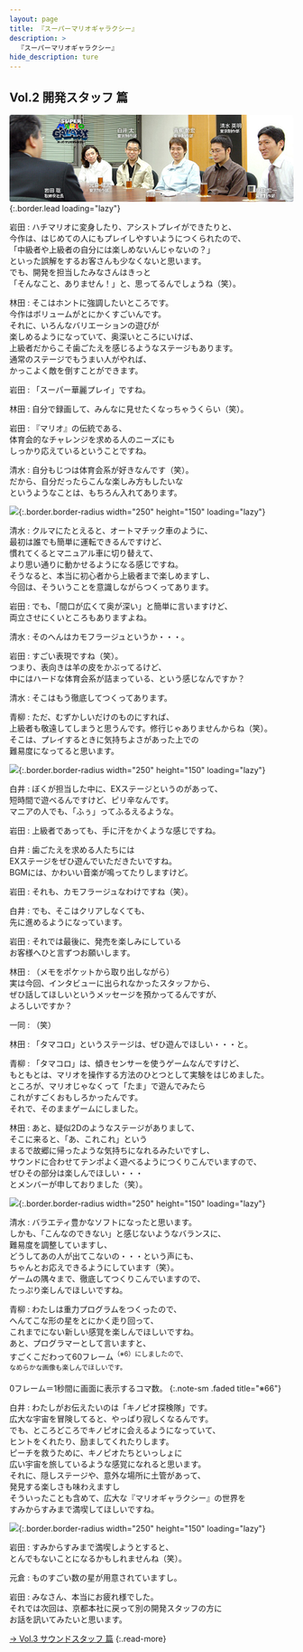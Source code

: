 ```yaml
---
layout: page
title: 『スーパーマリオギャラクシー』
description: >
  『スーパーマリオギャラクシー』
hide_description: ture
---
```


## Vol.2 開発スタッフ 篇

![](/interviews/jp/wii/rmgj/vol2/img/mainvisual.jpg){:.border.lead loading="lazy"}

岩田
: ハチマリオに変身したり、アシストプレイができたりと、<br>今作は、はじめての人にもプレイしやすいようにつくられたので、<br>「中級者や上級者の自分には楽しめないんじゃないの？」<br>といった誤解をするお客さんも少なくないと思います。<br>でも、開発を担当したみなさんはきっと<br>「そんなこと、ありません！」と、思ってるんでしょうね（笑）。

林田
: そこはホントに強調したいところです。<br>今作はボリュームがとにかくすごいんです。<br>それに、いろんなバリエーションの遊びが<br>楽しめるようになっていて、奥深いところにいけば、<br>上級者だからこそ歯ごたえを感じるようなステージもあります。<br>通常のステージでもうまい人がやれば、<br>かっこよく敵を倒すことができます。

岩田
: 「スーパー華麗プレイ」ですね。

林田
: 自分で録画して、みんなに見せたくなっちゃうくらい（笑）。

岩田
: 『マリオ』の伝統である、<br>体育会的なチャレンジを求める人のニーズにも<br>しっかり応えているということですね。

清水
: 自分もじつは体育会系が好きなんです（笑）。<br>だから、自分だったらこんな楽しみ方もしたいな<br>というようなことは、もちろん入れてあります。

![](/interviews/jp/wii/rmgj/vol2/img/photo16.jpg){:.border.border-radius width="250" height="150" loading="lazy"}

清水
: クルマにたとえると、オートマチック車のように、<br>最初は誰でも簡単に運転できるんですけど、<br>慣れてくるとマニュアル車に切り替えて、<br>より思い通りに動かせるようになる感じですね。<br>そうなると、本当に初心者から上級者まで楽しめますし、<br>今回は、そういうことを意識しながらつくってあります。

岩田
: でも、「間口が広くて奥が深い」と簡単に言いますけど、<br>両立させにくいところもありますよね。

清水
: そのへんはカモフラージュというか・・・。

岩田
: すごい表現ですね（笑）。<br>つまり、表向きは羊の皮をかぶってるけど、<br>中にはハードな体育会系が詰まっている、という感じなんですか？

清水
: そこはもう徹底してつくってあります。

青柳
: ただ、むずかしいだけのものにすれば、<br>上級者も敬遠してしまうと思うんです。修行じゃありませんからね（笑）。<br>そこは、プレイするときに気持ちよさがあった上での<br>難易度になってると思います。

![](/interviews/jp/wii/rmgj/vol2/img/photo17.jpg){:.border.border-radius width="250" height="150" loading="lazy"}

白井
: ぼくが担当した中に、EXステージというのがあって、<br>短時間で遊べるんですけど、ピリ辛なんです。<br>マニアの人でも、「ふぅ」ってふるえるような。

岩田
: 上級者であっても、手に汗をかくような感じですね。

白井
: 歯ごたえを求める人たちには<br>EXステージをぜひ遊んでいただきたいですね。<br>BGMには、かわいい音楽が鳴ってたりしますけど。

岩田
: それも、カモフラージュなわけですね（笑）。

白井
: でも、そこはクリアしなくても、<br>先に進めるようになっています。

岩田
: それでは最後に、発売を楽しみにしている<br>お客様へひと言ずつお願いします。

林田
: （メモをポケットから取り出しながら）<br>実は今回、インタビューに出られなかったスタッフから、<br>ぜひ話してほしいというメッセージを預かってるんですが、<br>よろしいですか？

一同
: （笑）

林田
: 「タマコロ」というステージは、ぜひ遊んでほしい・・・と。

青柳
: 「タマコロ」は、傾きセンサーを使うゲームなんですけど、<br>もともとは、マリオを操作する方法のひとつとして実験をはじめました。<br>ところが、マリオじゃなくって「たま」で遊んでみたら<br>これがすごくおもしろかったんです。<br>それで、そのままゲームにしました。

林田
: あと、疑似2Dのようなステージがありまして、<br>そこに来ると、「あ、これこれ」という<br>まるで故郷に帰ったような気持ちになれるみたいですし、<br>サウンドに合わせてテンポよく遊べるようにつくりこんでいますので、<br>ぜひその部分は楽しんでほしい・・・<br>とメンバーが申しておりました（笑）。

![](/interviews/jp/wii/rmgj/vol2/img/photo18.jpg){:.border.border-radius width="250" height="150" loading="lazy"}

清水
: バラエティ豊かなソフトになったと思います。<br>しかも、「こんなのできない」と感じないようなバランスに、<br>難易度を調整していますし、<br>どうしてあの人が出てこないの・・・という声にも、<br>ちゃんとお応えできるようにしています（笑）。<br>ゲームの隅々まで、徹底してつくりこんでいますので、<br>たっぷり楽しんでほしいですね。

青柳
: わたしは重力プログラムをつくったので、<br>へんてこな形の星をとにかく走り回って、<br>これまでにない新しい感覚を楽しんでほしいですね。<br>あと、プログラマーとして言いますと、<br>すごくこだわって60フレーム<SUP>（※6）にしましたので、<br>なめらかな画像も楽しんでほしいです。

0フレーム＝1秒間に画面に表示するコマ数。
{:.note-sm .faded title="※66"}

白井
: わたしがお伝えたいのは「キノピオ探検隊」です。<br>広大な宇宙を冒険してると、やっぱり寂しくなるんです。<br>でも、ところどころでキノピオに会えるようになっていて、<br>ヒントをくれたり、励ましてくれたりします。<br>ピーチを救うために、キノピオたちといっしょに<br>広い宇宙を旅しているような感覚になれると思います。<br>それに、隠しステージや、意外な場所に土管があって、<br>発見する楽しさも味わえますし<br>そういったことも含めて、広大な『マリオギャラクシー』の世界を<br>すみからすみまで満喫してほしいですね。

![](/interviews/jp/wii/rmgj/vol2/img/photo19.jpg){:.border.border-radius width="250" height="150" loading="lazy"}

岩田
: すみからすみまで満喫しようとすると、<br>とんでもないことになるかもしれませんね（笑）。

元倉
: ものすごい数の星が用意されていますし。

岩田
: みなさん、本当にお疲れ様でした。<br>それでは次回は、京都本社に戻って別の開発スタッフの方に<br>お話を訊いてみたいと思います。

[→ Vol.3 サウンドスタッフ 篇](../vol3/1.md)
{:.read-more}

